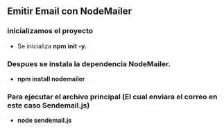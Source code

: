 ## Emitir Email con NodeMailer
### inicializamos el proyecto
* Se inicializa **npm init -y.**
### Despues se instala la dependencia NodeMailer.
* **npm install nodemailer**
### Para ejecutar el archivo principal (El cual enviara el correo en este caso Sendemail.js)
* **node sendemail.js**

